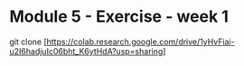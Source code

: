 # Module 5 - Exercise - week 1

git clone [https://colab.research.google.com/drive/1yHvFiai-u2I6hadjuIc06bht_K6ytHdA?usp=sharing]

